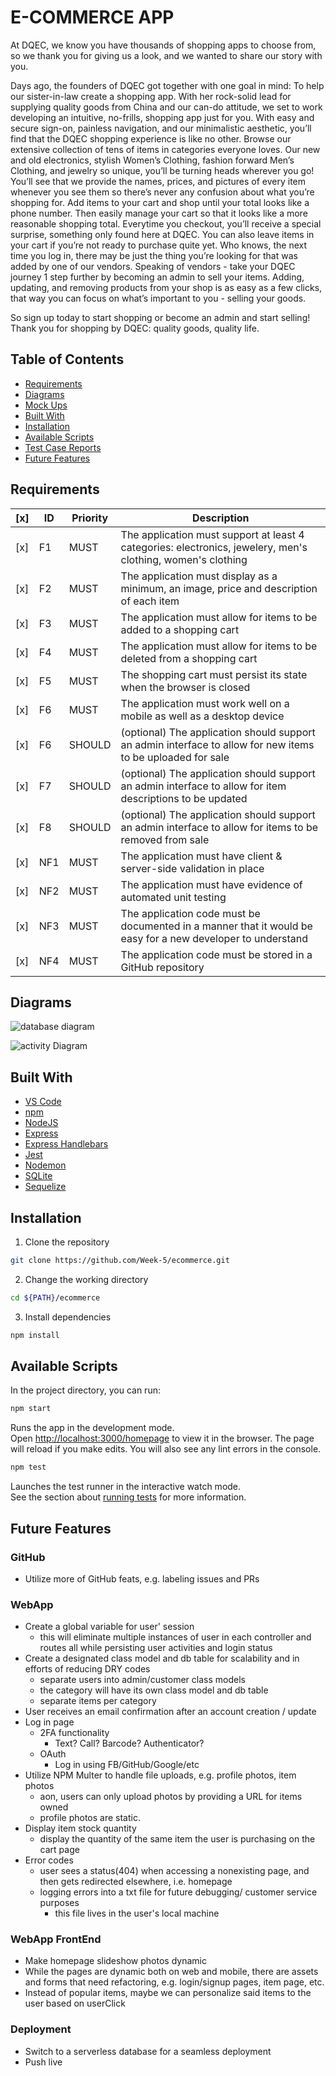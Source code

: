 # E-COMMERCE APP

At DQEC, we know you have thousands of shopping apps to choose from, so we thank you for giving us a look, and we wanted to share our story with you.

Days ago, the founders of DQEC got together with one goal in mind: To help our sister-in-law create a shopping app. With her rock-solid lead for supplying quality goods from China and our can-do attitude, we set to work developing an intuitive, no-frills, shopping app just for you. With easy and secure sign-on, painless navigation, and our minimalistic aesthetic, you’ll find that the DQEC shopping experience is like no other. Browse our extensive collection of tens of items in categories everyone loves. Our new and old electronics, stylish Women’s Clothing, fashion forward Men’s Clothing, and jewelry so unique, you’ll be turning heads wherever you go! You’ll see that we provide the names, prices, and pictures of every item whenever you see them so there’s never any confusion about what you’re shopping for. Add items to your cart and shop until your total looks like a phone number. Then easily manage your cart so that it looks like a more reasonable shopping total. Everytime you checkout, you’ll receive a special surprise, something only found here at DQEC. You can also leave items in your cart if you’re not ready to purchase quite yet. Who knows, the next time you log in, there may be just the thing you’re looking for that was added by one of our vendors. Speaking of vendors - take your DQEC journey 1 step further by becoming an admin to sell your items. Adding, updating, and removing products from your shop is as easy as a few clicks, that way you can focus on what’s important to you - selling your goods.

So sign up today to start shopping or become an admin and start selling! Thank you for shopping by DQEC: quality goods, quality life.

## Table of Contents

- [Requirements](#Requirements)
- [Diagrams](#Diagrams)
- [Mock Ups](./public/assets/mockup)
- [Built With](#Built-With)
- [Installation](#Installation)
- [Available Scripts](#Available-Scripts)
- [Test Case Reports](./test)
- [Future Features](#Future-Features)

## Requirements

| [x]  | ID   | Priority | Description                                                  |
| ---- | ---- | -------- | ------------------------------------------------------------ |
| [x]  | F1   | MUST     | The application must support at least 4 categories: electronics, jewelery, men's clothing, women's clothing |
| [x]  | F2   | MUST     | The application must display as a minimum, an image, price and description of each item |
| [x]  | F3   | MUST     | The application must allow for items to be added to a shopping cart |
| [x]  | F4   | MUST     | The application must allow for items to be deleted from a shopping cart |
| [x]  | F5   | MUST     | The shopping cart must persist its state when the browser is closed |
| [x]  | F6   | MUST     | The application must work well on a mobile as well as a desktop device |
| [x]  | F6   | SHOULD   | (optional) The application should support an admin interface to allow for new items to be uploaded for sale |
| [x]  | F7   | SHOULD   | (optional) The application should support an admin interface to allow for item descriptions to be updated |
| [x]  | F8   | SHOULD   | (optional) The application should support an admin interface to allow for items to be removed from sale |
| [x]  | NF1  | MUST     | The application must have client & server-side validation in place |
| [x]  | NF2  | MUST     | The application must have evidence of automated unit testing |
| [x]  | NF3  | MUST     | The application code must be documented in a manner that it would be easy for a new developer to understand |
| [x]  | NF4  | MUST     | The application code must be stored in a GitHub repository   |

## Diagrams

![database diagram](./public/assets/readmeAssets/db.png)

![activity Diagram](./public/assets/readmeAssets/activityDiagram.png)

## Built With

- [VS Code](https://code.visualstudio.com/)
- [npm](https://www.npmjs.com/)
- [NodeJS](https://nodejs.org/en/)
- [Express](https://expressjs.com/)
- [Express Handlebars](https://www.npmjs.com/package/express-handlebars)
- [Jest](https://jestjs.io/)
- [Nodemon](https://nodemon.io/)
- [SQLite](https://www.sqlite.org/index.html)
- [Sequelize](https://sequelize.org/master/manual/getting-started.html)

## Installation

1. Clone the repository

```bash
git clone https://github.com/Week-5/ecommerce.git
```

2. Change the working directory

```bash
cd ${PATH}/ecommerce
```

3. Install dependencies

```bash
npm install
```

## Available Scripts
In the project directory, you can run:

```bash
npm start
```
Runs the app in the development mode.<br />
Open [http://localhost:3000/homepage](http://localhost:3000/homepage) to view it in the browser.
The page will reload if you make edits.
You will also see any lint errors in the console.

```bash
npm test
```
Launches the test runner in the interactive watch mode.<br />
See the section about [running tests](https://www.npmjs.com/package/jest) for more information.

## Future Features
### GitHub
- Utilize more of GitHub feats, e.g. labeling issues and PRs
### WebApp
- Create a global variable for user' session
  - this will eliminate multiple instances of user in each controller and routes all while persisting user activities and login status
- Create a designated class model and db table for scalability and in efforts of reducing DRY codes
  - separate users into admin/customer class models
  - the category will have its own class model and db table
  - separate items per category
- User receives an email confirmation after an account creation / update
- Log in page
  - 2FA functionality
    - Text? Call? Barcode? Authenticator?
  - OAuth
    - Log in using FB/GitHub/Google/etc
- Utilize NPM Multer to handle file uploads, e.g. profile photos, item photos
  - aon, users can only upload photos by providing a URL for items owned
  - profile photos are static.
- Display item stock quantity
  - display the quantity of the same item the user is purchasing on the cart page
- Error codes
  - user sees a status(404) when accessing a nonexisting page, and then gets redirected elsewhere, i.e. homepage
  - logging errors into a txt file for future debugging/ customer service purposes
    - this file lives in the user's local machine
### WebApp FrontEnd
- Make homepage slideshow photos dynamic
- While the pages are dynamic both on web and mobile, there are assets and forms that need refactoring, e.g. login/signup pages, item page, etc.
- Instead of popular items, maybe we can personalize said items to the user based on userClick
### Deployment
- Switch to a serverless database for a seamless deployment
- Push live

